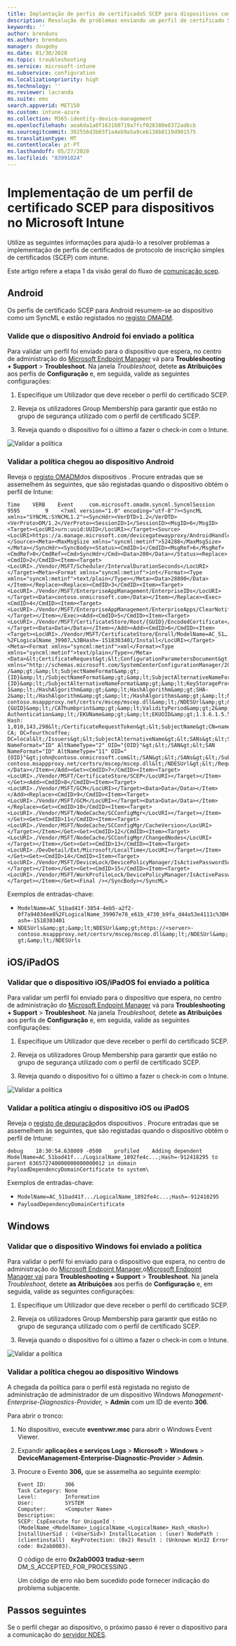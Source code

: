 ```yaml
---
title: Implantação de perfis de certificadoS SCEP para dispositivos com microsoft Intune / Microsoft Docs
description: Resolução de problemas enviando um perfil de certificado SCEP para um dispositivo com Intune.
keywords: ''
author: brenduns
ms.author: brenduns
manager: dougeby
ms.date: 01/30/2020
ms.topic: troubleshooting
ms.service: microsoft-intune
ms.subservice: configuration
ms.localizationpriority: high
ms.technology: ''
ms.reviewer: lacranda
ms.suite: ems
search.appverid: MET150
ms.custom: intune-azure
ms.collection: M365-identity-device-management
ms.openlocfilehash: aea6da1a0f163160719a7fcf028380e8372ad6cb
ms.sourcegitcommit: 302556d3b03f1a4eb9a5a9ce6138b8119d901575
ms.translationtype: MT
ms.contentlocale: pt-PT
ms.lasthandoff: 05/27/2020
ms.locfileid: "83991024"
---
```

# <a name="troubleshoot-deployment-of-a-scep-certificate-profile-to-devices-in-microsoft-intune"></a>Implementação de um perfil de certificado SCEP para dispositivos no Microsoft Intune

Utilize as seguintes informações para ajudá-lo a resolver problemas a implementação de perfis de certificados de protocolo de inscrição simples de certificados (SCEP) com intune.

Este artigo refere a etapa 1 da visão geral do fluxo de [comunicação scep](troubleshoot-scep-certificate-profiles.md).


## <a name="android"></a>Android

Os perfis de certificado SCEP para Android resumem-se ao dispositivo como um SyncML e estão registados no [registo OMADM](troubleshoot-scep-certificate-profiles.md#logs-for-android-devices).

### <a name="validate-that-the-android-device-was-sent-the-policy"></a>Valide que o dispositivo Android foi enviado a política

Para validar um perfil foi enviado para o dispositivo que espera, no centro de administração do [Microsoft Endpoint Manager](https://go.microsoft.com/fwlink/?linkid=2109431) vá para **Troubleshooting + Support**  >  **Troubleshoot**.  Na janela *Troubleshoot,* detete **as Atribuições** aos perfis de **Configuração** e, em seguida, valide as seguintes configurações:

1. Especifique um Utilizador que deve receber o perfil do certificado SCEP.

2. Reveja os utilizadores Group Membership para garantir que estão no grupo de segurança utilizado com o perfil de certificado SCEP.

3. Reveja quando o dispositivo foi o último a fazer o check-in com o Intune.

![Validar a política](../protect/media/troubleshoot-scep-certificate-profile-deployment/validate-policy-android.png)

### <a name="validate-the-policy-reached-the-android-device"></a>Validar a política chegou ao dispositivo Android

Reveja o [registo OMADM](troubleshoot-scep-certificate-profiles.md#logs-for-android-devices)dos dispositivos . Procure entradas que se assemelhem às seguintes, que são registadas quando o dispositivo obtém o perfil de Intune:

```
Time    VERB    Event     com.microsoft.omadm.syncml.SyncmlSession     9595        9    <?xml version="1.0" encoding="utf-8"?><SyncML xmlns="SYNCML:SYNCML1.2"><SyncHdr><VerDTD>1.2</VerDTD><VerProto>DM/1.2</VerProto><SessionID>1</SessionID><MsgID>6</MsgID><Target><LocURI>urn:uuid:UUID</LocURI></Target><Source><LocURI>https://a.manage.microsoft.com/devicegatewayproxy/AndroidHandler.ashx</LocURI></Source><Meta><MaxMsgSize xmlns="syncml:metinf">524288</MaxMsgSize></Meta></SyncHdr><SyncBody><Status><CmdID>1</CmdID><MsgRef>6</MsgRef><CmdRef>0</CmdRef><Cmd>SyncHdr</Cmd><Data>200</Data></Status><Replace><CmdID>2</CmdID><Item><Target><LocURI>./Vendor/MSFT/Scheduler/IntervalDurationSeconds</LocURI></Target><Meta><Format xmlns="syncml:metinf">int</Format><Type xmlns="syncml:metinf">text/plain</Type></Meta><Data>28800</Data></Item></Replace><Replace><CmdID>3</CmdID><Item><Target><LocURI>./Vendor/MSFT/EnterpriseAppManagement/EnterpriseIDs</LocURI></Target><Data>contoso.onmicrosoft.com</Data></Item></Replace><Exec><CmdID>4</CmdID><Item><Target><LocURI>./Vendor/MSFT/EnterpriseAppManagement/EnterpriseApps/ClearNotifications</LocURI></Target></Item></Exec><Add><CmdID>5</CmdID><Item><Target><LocURI>./Vendor/MSFT/CertificateStore/Root/{GUID}/EncodedCertificate</LocURI></Target><Data>Data</Data></Item></Add><Add><CmdID>6</CmdID><Item><Target><LocURI>./Vendor/MSFT/CertificateStore/Enroll/ModelName=AC_51…%2FLogicalName_39907…%3BHash=-1518303401/Install</LocURI></Target><Meta><Format xmlns="syncml:metinf">xml</Format><Type xmlns="syncml:metinf">text/plain</Type></Meta><Data>&lt;CertificateRequest&gt;&lt;ConfigurationParametersDocument&gt;&amp;lt;ConfigurationParameters xmlns="http://schemas.microsoft.com/SystemCenterConfigurationManager/2012/03/07/CertificateEnrollment/ConfigurationParameters"&amp;gt;&amp;lt;ExpirationThreshold&amp;gt;20&amp;lt;/ExpirationThreshold&amp;gt;&amp;lt;RetryCount&amp;gt;3&amp;lt;/RetryCount&amp;gt;&amp;lt;RetryDelay&amp;gt;1&amp;lt;/RetryDelay&amp;gt;&amp;lt;TemplateName /&amp;gt;&amp;lt;SubjectNameFormat&amp;gt;{ID}&amp;lt;/SubjectNameFormat&amp;gt;&amp;lt;SubjectAlternativeNameFormat&amp;gt;{ID}&amp;lt;/SubjectAlternativeNameFormat&amp;gt;&amp;lt;KeyStorageProviderSetting&amp;gt;0&amp;lt;/KeyStorageProviderSetting&amp;gt;&amp;lt;KeyUsage&amp;gt;32&amp;lt;/KeyUsage&amp;gt;&amp;lt;KeyLength&amp;gt;2048&amp;lt;/KeyLength&amp;gt;&amp;lt;HashAlgorithms&amp;gt;&amp;lt;HashAlgorithm&amp;gt;SHA-1&amp;lt;/HashAlgorithm&amp;gt;&amp;lt;HashAlgorithm&amp;gt;SHA-2&amp;lt;/HashAlgorithm&amp;gt;&amp;lt;/HashAlgorithms&amp;gt;&amp;lt;NDESUrls&amp;gt;&amp;lt;NDESUrl&amp;gt;https://breezeappproxy-contoso.msappproxy.net/certsrv/mscep/mscep.dll&amp;lt;/NDESUrl&amp;gt;&amp;lt;/NDESUrls&amp;gt;&amp;lt;CAThumbprint&amp;gt;{GUID}&amp;lt;/CAThumbprint&amp;gt;&amp;lt;ValidityPeriod&amp;gt;2&amp;lt;/ValidityPeriod&amp;gt;&amp;lt;ValidityPeriodUnit&amp;gt;Years&amp;lt;/ValidityPeriodUnit&amp;gt;&amp;lt;EKUMapping&amp;gt;&amp;lt;EKUMap&amp;gt;&amp;lt;EKUName&amp;gt;Client Authentication&amp;lt;/EKUName&amp;gt;&amp;lt;EKUOID&amp;gt;1.3.6.1.5.5.7.3.2&amp;lt;/EKUOID&amp;gt;&amp;lt;/EKUMap&amp;gt;&amp;lt;/EKUMapping&amp;gt;&amp;lt;/ConfigurationParameters&amp;gt;&lt;/ConfigurationParametersDocument&gt;&lt;RequestParameters&gt;&lt;CertificateRequestToken&gt;PENlcnRFbn... Hash: 1,010,143,298&lt;/CertificateRequestToken&gt;&lt;SubjectName&gt;CN=name&lt;/SubjectName&gt;&lt;Issuers&gt;CN=FourthCoffee CA; DC=fourthcoffee; DC=local&lt;/Issuers&gt;&lt;SubjectAlternativeName&gt;&lt;SANs&gt;&lt;SAN NameFormat="ID" AltNameType="2" OID="{OID}"&gt;&lt;/SAN&gt;&lt;SAN NameFormat="ID" AltNameType="11" OID="{OID}"&gt;john@contoso.onmicrosoft.com&lt;/SAN&gt;&lt;/SANs&gt;&lt;/SubjectAlternativeName&gt;&lt;NDESUrl&gt;https://breezeappproxy-contoso.msappproxy.net/certsrv/mscep/mscep.dll&lt;/NDESUrl&gt;&lt;/RequestParameters&gt;&lt;/CertificateRequest&gt;</Data></Item></Add><Get><CmdID>7</CmdID><Item><Target><LocURI>./Vendor/MSFT/CertificateStore/SCEP</LocURI></Target></Item></Get><Add><CmdID>8</CmdID><Item><Target><LocURI>./Vendor/MSFT/GCM</LocURI></Target><Data>Data</Data></Item></Add><Replace><CmdID>9</CmdID><Item><Target><LocURI>./Vendor/MSFT/GCM</LocURI></Target><Data>Data</Data></Item></Replace><Get><CmdID>10</CmdID><Item><Target><LocURI>./Vendor/MSFT/NodeCache/SCConfigMgr</LocURI></Target></Item></Get><Get><CmdID>11</CmdID><Item><Target><LocURI>./Vendor/MSFT/NodeCache/SCConfigMgr/CacheVersion</LocURI></Target></Item></Get><Get><CmdID>12</CmdID><Item><Target><LocURI>./Vendor/MSFT/NodeCache/SCConfigMgr/ChangedNodes</LocURI></Target></Item></Get><Get><CmdID>13</CmdID><Item><Target><LocURI>./DevDetail/Ext/Microsoft/LocalTime</LocURI></Target></Item></Get><Get><CmdID>14</CmdID><Item><Target><LocURI>./Vendor/MSFT/DeviceLock/DevicePolicyManager/IsActivePasswordSufficient</LocURI></Target></Item></Get><Get><CmdID>15</CmdID><Item><Target><LocURI>./Vendor/MSFT/WorkProfileLock/DevicePolicyManager/IsActivePasswordSufficient</LocURI></Target></Item></Get><Final /></SyncBody></SyncML>
```

Exemplos de entradas-chave:

- `ModelName=AC_51bad41f-3854-4eb5-a2f2-0f7a94034ee8%2FLogicalName_39907e78_e61b_4730_b9fa_d44a53e4111c%3BHash=-1518303401`
- `NDESUrls&amp;gt;&amp;lt;NDESUrl&amp;gt;https://<server>-contoso.msappproxy.net/certsrv/mscep/mscep.dll&amp;lt;/NDESUrl&amp;gt;&amp;lt;/NDESUrls`

## <a name="iosipados"></a>iOS/iPadOS

### <a name="validate-that-the-iosipados-device-was-sent-the-policy"></a>Validar que o dispositivo iOS/iPadOS foi enviado a política

Para validar um perfil foi enviado para o dispositivo que espera, no centro de administração do [Microsoft Endpoint Manager](https://go.microsoft.com/fwlink/?linkid=2109431) vá para **Troubleshooting + Support**  >  **Troubleshoot**.  Na janela *Troubleshoot,* detete **as Atribuições** aos perfis de **Configuração** e, em seguida, valide as seguintes configurações:

1. Especifique um Utilizador que deve receber o perfil do certificado SCEP.

2. Reveja os utilizadores Group Membership para garantir que estão no grupo de segurança utilizado com o perfil de certificado SCEP.

3. Reveja quando o dispositivo foi o último a fazer o check-in com o Intune.

![Validar a política](../protect/media/troubleshoot-scep-certificate-profile-deployment/validate-policy-ios.png)

### <a name="validate-the-policy-reached-the-ios-or-ipados-device"></a>Validar a política atingiu o dispositivo iOS ou iPadOS

Reveja o [registo de depuração](troubleshoot-scep-certificate-profiles.md#logs-for-ios-and-ipados-devices)dos dispositivos . Procure entradas que se assemelhem às seguintes, que são registadas quando o dispositivo obtém o perfil de Intune:

```
debug    18:30:54.638009 -0500    profiled    Adding dependent ModelName=AC_51bad41f.../LogicalName_1892fe4c...;Hash=-912418295 to parent 636572740000000000000012 in domain PayloadDependencyDomainCertificate to system\
```

Exemplos de entradas-chave:

- `ModelName=AC_51bad41f.../LogicalName_1892fe4c...;Hash=-912418295`
- `PayloadDependencyDomainCertificate`

## <a name="windows"></a>Windows

### <a name="validate-that-the-windows-device-was-sent-the-policy"></a>Validar que o dispositivo Windows foi enviado a política

Para validar o perfil foi enviado para o dispositivo que espera, no centro de administração do [Microsoft Endpoint Manager,](https://go.microsoft.com/fwlink/?linkid=2109431)o[Microsoft Endpoint Manager vai](https://go.microsoft.com/fwlink/?linkid=2109431) para **Troubleshooting + Support**  >  **Troubleshoot**.  Na janela *Troubleshoot,* detete **as Atribuições** aos perfis de **Configuração** e, em seguida, valide as seguintes configurações:

1. Especifique um Utilizador que deve receber o perfil do certificado SCEP.

2. Reveja os utilizadores Group Membership para garantir que estão no grupo de segurança utilizado com o perfil de certificado SCEP.

3. Reveja quando o dispositivo foi o último a fazer o check-in com o Intune.

![Validar a política](../protect/media/troubleshoot-scep-certificate-profile-deployment/validate-policy-windows.png)

### <a name="validate-the-policy-reached-the-windows-device"></a>Validar a política chegou ao dispositivo Windows

A chegada da política para o perfil está registada no registo de administração de administrador de um dispositivo Windows *Management-Enterprise-Diagnostics-Provider,*  >  **Admin** com um ID de evento **306**. 

Para abrir o tronco:

1. No dispositivo, execute **eventvwr.msc** para abrir o Windows Event Viewer.

2. Expandir **aplicações e serviços Logs**  >  **Microsoft**  >  **Windows**  >  **DeviceManagement-Enterprise-Diagnostic-Provider**  >  **Admin**.

3. Procure o Evento **306,** que se assemelha ao seguinte exemplo:

   ```
   Event ID:      306
   Task Category: None
   Level:         Information
   User:          SYSTEM
   Computer:      <Computer Name>
   Description:
   SCEP: CspExecute for UniqueId : (ModelName_<ModelName>_LogicalName_<LogicalName>_Hash_<Hash>) InstallUserSid : (<UserSid>) InstallLocation : (user) NodePath : (clientinstall)  KeyProtection: (0x2) Result : (Unknown Win32 Error code: 0x2ab0003).
   ```

   O código de erro **0x2ab0003** **traduz-se**em DM_S_ACCEPTED_FOR_PROCESSING .

   Um código de erro não bem sucedido pode fornecer indicação do problema subjacente.

## <a name="next-steps"></a>Passos seguintes

Se o perfil chegar ao dispositivo, o próximo passo é rever o dispositivo para a comunicação do [servidor NDES](troubleshoot-scep-certificate-device-to-ndes.md).
